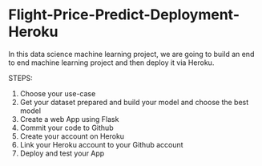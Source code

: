 # Flight-Price-Predict-Deployment-Heroku

In this data science machine learning project, we are going to build an end to end machine learning project and then deploy it via Heroku.

STEPS:

1. Choose your use-case
2. Get your dataset prepared and build your model and choose the best model
3. Create a web App using Flask
4. Commit your code to Github
5. Create your account on Heroku
6. Link your Heroku account to your Github account
7. Deploy and test your App
